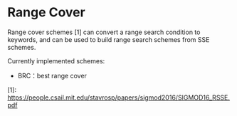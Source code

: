 # Range Cover

Range cover schemes \[1] can convert a range search condition to keywords, and can be used to build range search schemes from SSE schemes.

Currently implemented schemes:

- BRC：best range cover

\[1]: https://people.csail.mit.edu/stavrosp/papers/sigmod2016/SIGMOD16_RSSE.pdf
